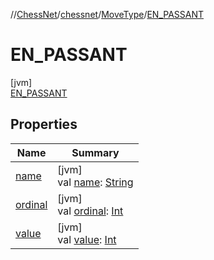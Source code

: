 //[ChessNet](../../../../index.md)/[chessnet](../../index.md)/[MoveType](../index.md)/[EN_PASSANT](index.md)

# EN_PASSANT

[jvm]\
[EN_PASSANT](index.md)

## Properties

| Name | Summary |
|---|---|
| [name](../../../chessnet.movegen/-gen-type/-l-e-g-a-l/index.md#-372974862%2FProperties%2F-1216412040) | [jvm]<br>val [name](../../../chessnet.movegen/-gen-type/-l-e-g-a-l/index.md#-372974862%2FProperties%2F-1216412040): [String](https://kotlinlang.org/api/latest/jvm/stdlib/kotlin/-string/index.html) |
| [ordinal](../../../chessnet.movegen/-gen-type/-l-e-g-a-l/index.md#-739389684%2FProperties%2F-1216412040) | [jvm]<br>val [ordinal](../../../chessnet.movegen/-gen-type/-l-e-g-a-l/index.md#-739389684%2FProperties%2F-1216412040): [Int](https://kotlinlang.org/api/latest/jvm/stdlib/kotlin/-int/index.html) |
| [value](../value.md) | [jvm]<br>val [value](../value.md): [Int](https://kotlinlang.org/api/latest/jvm/stdlib/kotlin/-int/index.html) |
